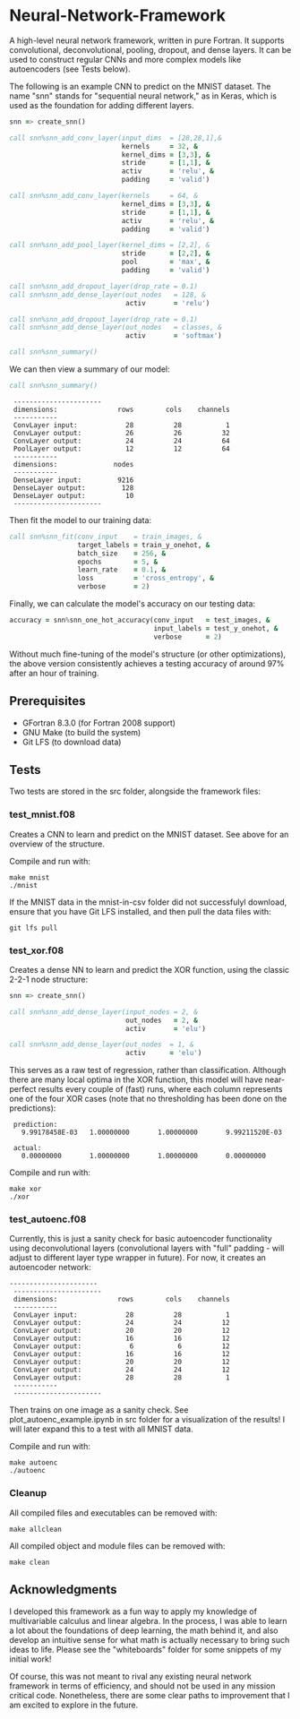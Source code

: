 # Neural-Network-Framework
A high-level neural network framework, written in pure Fortran.  It supports convolutional, deconvolutional, pooling, dropout, and dense layers.  It can be used to construct regular CNNs and more complex models like autoencoders (see Tests below).

The following is an example CNN to predict on the MNIST dataset.  The name "snn" stands for "sequential neural network," as in Keras, which is used as the foundation for adding different layers.
```fortran
snn => create_snn()

call snn%snn_add_conv_layer(input_dims  = [28,28,1],&
                            kernels     = 32, &
                            kernel_dims = [3,3], &
                            stride      = [1,1], &
                            activ       = 'relu', &
                            padding     = 'valid')

call snn%snn_add_conv_layer(kernels     = 64, &
                            kernel_dims = [3,3], &
                            stride      = [1,1], &
                            activ       = 'relu', &
                            padding     = 'valid')

call snn%snn_add_pool_layer(kernel_dims = [2,2], &
                            stride      = [2,2], &
                            pool        = 'max', &
                            padding     = 'valid')

call snn%snn_add_dropout_layer(drop_rate = 0.1)
call snn%snn_add_dense_layer(out_nodes   = 128, &
                             activ       = 'relu')

call snn%snn_add_dropout_layer(drop_rate = 0.1)
call snn%snn_add_dense_layer(out_nodes   = classes, &
                             activ       = 'softmax')

call snn%snn_summary()
```

We can then view a summary of our model:
```fortran
call snn%snn_summary()
```
```
 ----------------------
 dimensions:               rows        cols    channels
 -----------
 ConvLayer input:            28          28           1
 ConvLayer output:           26          26          32
 ConvLayer output:           24          24          64
 PoolLayer output:           12          12          64
 -----------
 dimensions:              nodes
 -----------
 DenseLayer input:         9216
 DenseLayer output:         128
 DenseLayer output:          10
 ----------------------
```

Then fit the model to our training data:
```fortran
call snn%snn_fit(conv_input    = train_images, &
                 target_labels = train_y_onehot, &
                 batch_size    = 256, &
                 epochs        = 5, &
                 learn_rate    = 0.1, &
                 loss          = 'cross_entropy', &
                 verbose       = 2)
```

Finally, we can calculate the model's accuracy on our testing data:
```fortran
accuracy = snn%snn_one_hot_accuracy(conv_input   = test_images, &
                                    input_labels = test_y_onehot, &
                                    verbose      = 2)
```

Without much fine-tuning of the model's structure (or other optimizations), the above version consistently achieves a testing accuracy of around 97% after an hour of training.

## Prerequisites
* GFortran 8.3.0 (for Fortran 2008 support)
* GNU Make (to build the system)
* Git LFS (to download data)

## Tests
Two tests are stored in the src folder, alongside the framework files:

### test_mnist.f08
Creates a CNN to learn and predict on the MNIST dataset.  See above for an overview of the structure.

Compile and run with:
```
make mnist
./mnist
```
If the MNIST data in the mnist-in-csv folder did not successfulyl download, ensure that you have Git LFS installed, and then pull the data files with:
```
git lfs pull
```

### test_xor.f08
Creates a dense NN to learn and predict the XOR function, using the classic 2-2-1 node structure:

```fortran
snn => create_snn()

call snn%snn_add_dense_layer(input_nodes = 2, &
                             out_nodes   = 2, &
                             activ       = 'elu')

call snn%snn_add_dense_layer(out_nodes  = 1, &
                             activ      = 'elu')
```

This serves as a raw test of regression, rather than classification.  Although there are many local optima in the XOR function, this model will have near-perfect results every couple of (fast) runs, where each column represents one of the four XOR cases (note that no thresholding has been done on the predictions):
```
 prediction:
   9.99178458E-03   1.00000000       1.00000000       9.99211520E-03

 actual:
   0.00000000       1.00000000       1.00000000       0.00000000    
```

Compile and run with:
```
make xor
./xor
```

### test_autoenc.f08
Currently, this is just a sanity check for basic autoencoder functionality using deconvolutional layers (convolutional layers with "full" padding - will adjust to different layer type wrapper in future).  For now, it creates an autoencoder network:
```
----------------------
 ----------------------
 dimensions:               rows        cols    channels
 -----------
 ConvLayer input:            28          28           1
 ConvLayer output:           24          24          12
 ConvLayer output:           20          20          12
 ConvLayer output:           16          16          12
 ConvLayer output:            6           6          12
 ConvLayer output:           16          16          12
 ConvLayer output:           20          20          12
 ConvLayer output:           24          24          12
 ConvLayer output:           28          28           1
 -----------
 ----------------------
```
Then trains on one image as a sanity check.  See plot_autoenc_example.ipynb in src folder for a visualization of the results!  I will later expand this to a test with all MNIST data.

Compile and run with:
```
make autoenc
./autoenc
```

### Cleanup
All compiled files and executables can be removed with: 
```
make allclean
```

All compiled object and module files can be removed with: 
```
make clean
```

## Acknowledgments
I developed this framework as a fun way to apply my knowledge of multivariable calculus and linear algebra.  In the process, I was able to learn a lot about the foundations of deep learning, the math behind it, and also develop an intuitive sense for what math is actually necessary to bring such ideas to life.  Please see the "whiteboards" folder for some snippets of my initial work!

Of course, this was not meant to rival any existing neural network framework in terms of efficiency, and should not be used in any mission critical code.  Nonetheless, there are some clear paths to improvement that I am excited to explore in the future. 
